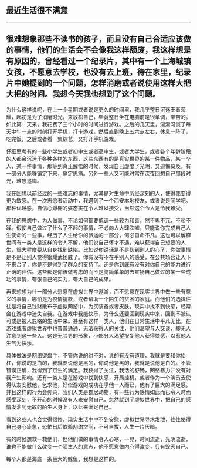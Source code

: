 ## 最近生活很不满意

---
很难想象那些不读书的孩子，而且没有自己合适应该做的事情，他们的生活会不会像我这样颓废，我这样想是有原因的，曾经看过一个纪录片，其中有一个上海城镇女孩，不愿意去学校，也没有去上班，待在家里，纪录片中她提到的一个问题，怎样消磨或者说使用这样大把大把的时间。我想今天我也想到了这个问题。
---

为什么这样说呢，在上一个星期或者说是更久的时间里，我几乎整日沉迷王者荣耀，起初是为了消磨时光，来放松自己，毕竟整日坐在电脑前是很单调，辛苦的。如此第一天来，我花费了三个小时的时间进行游戏。之后的几天里，渐渐习惯了每天中午一点的时刻打开手机，打卡游戏。然后直到晚上五六点左右，休息一阵子，吃完饭，之后或者看一集综艺，又打开手机游戏。

仔细思考有的一些小学生或者初中生或者高中生，或者大学生，或者各个年龄阶段的人都会沉迷于各种各样的东西，这些东西有的是真实世界的某一件物品，某一个人，某一件事情，那等到真正醒悟的时候，发现自己虚度了光阴，又追悔莫及，有一部分人能够镇定下来，痛定思痛。另外一些人又可能时常在深夜回想自己那段时光，难忘追悔。

我在回想以前经过的一些难忘的事情，尤其是对生命中历经深刻的人，使得我变得更为敏感。在一次志愿者活动中，我遇到了一个西安本地校友，或者说是同学吧。那种优越感，自信心爆棚的姿态实在令人难以接受，当然这个令人是令我难受。

在我的思想中，为人做事，不论如何都要低调一些较为和善，然不卑不亢，不骄不躁。假使自己做过了什么了不起的事情，不必向人大肆吹嘘，只能说你完成自己人生使命的一些事，经历了人生给你的旅途的一部分，何必自命不凡。这也可以解释世间有一类人是这样的令人不解，他们说自己怀才不遇，难以获得自己想要的人生，很大程度要从自身找到缺陷。比如说你说话是不是伤到别人的心了，你做事情是不是让别人觉得很耀武扬威了。你有没有不在乎别人的感受，在公共场合让人下不来台了，你是不是得到了群众的支持了。还是你到底有没有对你自己的能力进行正确的评估。这些都是你该做考虑的而不是简简单单的去宣扬自己做过的某一些成功的事情，夸张自己的实力，夸大自己的成果。

再来想想为什一部分人愿意在虚拟世界中遨游，而不愿意在现实世界中做一些有意义的事情，哪怕是为疫情捐款，或者帮助一个陌生的贫困的家庭。而他们的选择往往是将自己钱财散布于虚拟网游中，为买装备或者皮肤。现实中找不到快感，经常会在游戏中迷失自我。在游戏中我能快乐，为什么还要回到现实中来，回到不被认可或是被人忽略的生活中来。甚至有这样一类人，他们在日常生活中平凡无比，在游戏或者虚拟世界中也普普通通，无法获得人的关注，他们渴望与人交谈，却无人注意到这一些人。这是无脸男的形象，小部分人渴望报复他人获得快感，以惹他人生气为快乐。

具体做法是网络键盘手，不管你说的对不对，说的有没有道理，我就是要和你抬杠，你说的是白的，我就要说他是黑的，你说他是黑的，我就是说他是白的。不管错误正确，我得到了京生的满足。我获得了关注，我活的舒畅，网络暴力并没有对我产生影响。还有一类人是在游戏中找到快感，开局挂机，或者作为一个演员去使得队友安慰他，乞求他，好似游戏的成功在乎他一人而已，他有了巨大的满足感，并且这样的行为会传染，我们人类是群居动物，有一些行为感情如此而已令人时而感受深刻，不开心的时候没有人来安慰自己，忽然就到了虚拟世界中，把自己的感情发泄到无故的陌生人身上，以此来满足自己。

看到这些人也会觉得很惨，现实生活中中不到安慰，虚拟世界寻求发泄，往往使得自己身心疲惫，恐怕日后依赖网络空间，不可自拔，人生一片灰暗。

有的时候想救一救他们，但他们做的事情令人心寒，一晃，时间流逝，光阴流逝，谁也不能做什么改变一个陌生人的意志，他不愿意做内心得改变，只有毁灭自己。

每个人都是海底一条巨大的鲸鱼，我想是这样的。